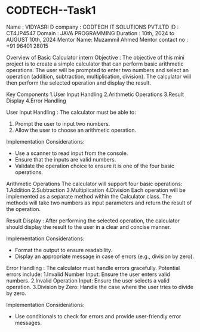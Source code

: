# CODTECH--Task1
Name : VIDYASRI D 
company : CODTECH IT SOLUTIONS PVT.LTD
ID : CT4JP4547
Domain : JAVA PROGRAMMING
Duration : 10th, 2024 to AUGUST 10th, 2024
Mentor Name: Muzammil Ahmed
Mentor contact no : +91 96401 28015


Overview of Basic Calculator intern
Objective :
The objective of this mini project is to create a simple calculator that can perform basic arithmetic operations. The user will be prompted to enter two numbers and select an operation (addition, subtraction, multiplication, division). The calculator will then perform the selected operation and display the result.

Key Components
1.User Input Handling
2.Arithmetic Operations
3.Result Display
4.Error Handling

User Input Handling :
The calculator must be able to:
1. Prompt the user to input two numbers.
2. Allow the user to choose an arithmetic operation.
   
Implementation Considerations:
* Use a scanner to read input from the console.
* Ensure that the inputs are valid numbers.
* Validate the operation choice to ensure it is one of the four basic operations.
  
Arithmetic Operations
The calculator will support four basic operations:
1.Addition
2.Subtraction
3.Multiplication
4.Division
Each operation will be implemented as a separate method within the Calculator class. The methods will take two numbers as input parameters and return the result of the operation.

Result Display :
After performing the selected operation, the calculator should display the result to the user in a clear and concise manner.

Implementation Considerations:
* Format the output to ensure readability.
* Display an appropriate message in case of errors (e.g., division by zero).
  
Error Handling :
The calculator must handle errors gracefully. Potential errors include:
1.Invalid Number Input: Ensure the user enters valid numbers.
2.Invalid Operation Input: Ensure the user selects a valid operation.
3.Division by Zero: Handle the case where the user tries to divide by zero.

Implementation Considerations:
* Use conditionals to check for errors and provide user-friendly error messages.

